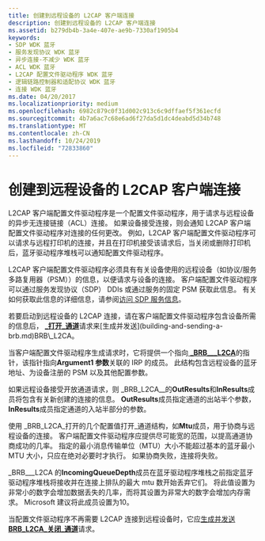 ```yaml
---
title: 创建到远程设备的 L2CAP 客户端连接
description: 创建到远程设备的 L2CAP 客户端连接
ms.assetid: b279db4b-3a4e-407e-ae9b-7330af1905b4
keywords:
- SDP WDK 蓝牙
- 服务发现协议 WDK 蓝牙
- 异步连接-不减少 WDK 蓝牙
- ACL WDK 蓝牙
- L2CAP 配置文件驱动程序 WDK 蓝牙
- 逻辑链路控制器和适配协议 WDK 蓝牙
- 连接 WDK 蓝牙
ms.date: 04/20/2017
ms.localizationpriority: medium
ms.openlocfilehash: 6982c879c0f31d002c913c6c9dffaef5f361ecfd
ms.sourcegitcommit: 4b7a6ac7c68e6ad6f27da5d1dc4deabd5d34b748
ms.translationtype: MT
ms.contentlocale: zh-CN
ms.lasthandoff: 10/24/2019
ms.locfileid: "72833860"
---
```

# <a name="creating-a-l2cap-client-connection-to-a-remote-device"></a>创建到远程设备的 L2CAP 客户端连接


L2CAP 客户端配置文件驱动程序是一个配置文件驱动程序，用于请求与远程设备的异步无连接链接（ACL）连接。 如果设备接受连接，则会通知 L2CAP 客户端配置文件驱动程序对连接的任何更改。 例如，L2CAP 客户端配置文件驱动程序可以请求与远程打印机的连接，并且在打印机接受该请求后，当关闭或删除打印机后，蓝牙驱动程序堆栈可以通知配置文件驱动程序。

L2CAP 客户端配置文件驱动程序必须具有有关设备使用的远程设备（如协议/服务多路复用器（PSM））的信息，以便请求与设备的连接。 客户端配置文件驱动程序可以通过服务发现协议（SDP） DDIs 或通过服务的固定 PSM 获取此信息。 有关如何获取此信息的详细信息，请参阅[访问 SDP 服务信息](accessing-sdp-service-information.md)。

若要启动到远程设备的 L2CAP 连接，请在客户端配置文件驱动程序包含设备所需的信息后， [ **\_打开\_通道**](https://docs.microsoft.com/previous-versions/ff536615(v=vs.85))请求来[生成并发送](building-and-sending-a-brb.md)BRB\_L2CA。

当客户端配置文件驱动程序生成请求时，它将提供一个指向[ **\_BRB\_\_\_L2CA**](https://docs.microsoft.com/windows-hardware/drivers/ddi/bthddi/ns-bthddi-_brb_l2ca_open_channel)的指针，该指针指向**Argument1 参数**关联的 IRP 的成员。 此结构包含远程设备的蓝牙地址、为设备注册的 PSM 以及其他配置参数。

如果远程设备接受开放通道请求，则 \_BRB\_L2CA\_\_的**OutResults**和**InResults**成员将包含有关新创建的连接的信息。 **OutResults**成员指定通道的出站半个参数， **InResults**成员指定通道的入站半部分的参数。

使用 \_BRB\_L2CA\_打开的几个配置值打开\_通道结构，如**Mtu**成员，用于协商与远程设备的连接。 客户端配置文件驱动程序应提供尽可能宽的范围，以提高通道协商成功的几率。 指定的最小消息传输单位（MTU）大小不能超过基本的蓝牙最小 MTU 大小，只应在绝对必要时才执行。 如果协商失败，连接将失败。

\_BRB\_\_\_L2CA 的**IncomingQueueDepth**成员在蓝牙驱动程序堆栈之前指定蓝牙驱动程序堆栈将接收并在连接上排队的最大 mtu 数开始丢弃它们。 将此值设置为非常小的数字会增加数据丢失的几率，而将其设置为非常大的数字会增加内存需求。 Microsoft 建议将此成员设置为10。

当配置文件驱动程序不再需要 L2CAP 连接到远程设备时，它应[生成并发送](building-and-sending-a-brb.md) [**BRB\_L2CA\_关闭\_通道**](https://docs.microsoft.com/previous-versions/ff536614(v=vs.85))请求。

 

 





